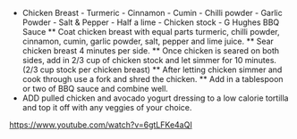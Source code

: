 - Chicken Breast - Turmeric - Cinnamon - Cumin - Chilli powder - Garlic Powder - Salt & Pepper - Half a lime - Chicken stock - G Hughes BBQ Sauce ** Coat chicken breast with equal parts turmeric, chilli powder, cinnamon, cumin, garlic powder, salt, pepper and lime juice. ** Sear chicken breast 4 minutes per side. ** Once chicken is seared on both sides, add in 2/3 cup of chicken stock and let simmer for 10 minutes. (2/3 cup stock per chicken breast) ** After letting chicken simmer and cook through use a fork and shred the chicken. ** Add in a tablespoon or two of BBQ sauce and combine well.
- ADD pulled chicken and avocado yogurt dressing to a low calorie tortilla and top it off with any veggies of your choice.


https://www.youtube.com/watch?v=6gtLFKe4aQI